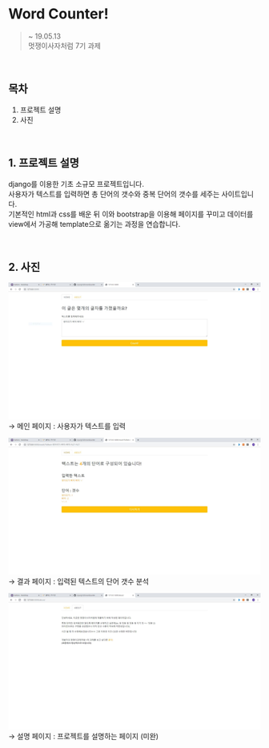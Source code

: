 # Word Counter!
> ~ 19.05.13 <br>
> 멋쟁이사자처럼 7기 과제

<br>

## 목차
1. 프로젝트 설명
2. 사진

<br>

## 1. 프로젝트 설명
django를 이용한 기초 소규모 프로젝트입니다. <br>
사용자가 텍스트를 입력하면 총 단어의 갯수와 중복 단어의 갯수를 세주는 사이트입니다. <br>
기본적인 html과 css를 배운 뒤 이와 bootstrap을 이용해 페이지를 꾸미고 데이터를 view에서 가공해 template으로 옮기는 과정을 연습합니다. <br>

<br>

## 2. 사진
![ex_screenshot](./img/wordcount-1.jpg) <br>
→ 메인 페이지 : 사용자가 텍스트를 입력

![ex_screenshot](./img/wordcount-2.jpg) <br>
→ 결과 페이지 : 입력된 텍스트의 단어 갯수 분석

![ex_screenshot](./img/wordcount-3.jpg) <br>
→ 설명 페이지 : 프로젝트를 설명하는 페이지 (미완)
